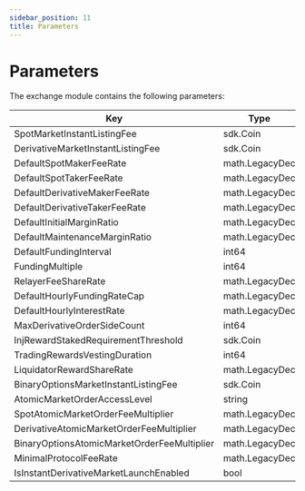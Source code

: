 ```yaml
---
sidebar_position: 11
title: Parameters
---
```


# Parameters

The exchange module contains the following parameters:

| Key                                         | Type     | Example            |
| ------------------------------------------- | -------- | ------------------ |
| SpotMarketInstantListingFee                 | sdk.Coin | 100inj             |
| DerivativeMarketInstantListingFee           | sdk.Coin | 1000inj            |
| DefaultSpotMakerFeeRate                     | math.LegacyDec  | 0.1%               |
| DefaultSpotTakerFeeRate                     | math.LegacyDec  | 0.2%               |
| DefaultDerivativeMakerFeeRate               | math.LegacyDec  | 0.1%               |
| DefaultDerivativeTakerFeeRate               | math.LegacyDec  | 0.2%               |
| DefaultInitialMarginRatio                   | math.LegacyDec  | 5%                 |
| DefaultMaintenanceMarginRatio               | math.LegacyDec  | 2%                 |
| DefaultFundingInterval                      | int64    | 3600               |
| FundingMultiple                             | int64    | 3600               |
| RelayerFeeShareRate                         | math.LegacyDec  | 40%                |
| DefaultHourlyFundingRateCap                 | math.LegacyDec  | 0.0625%            |
| DefaultHourlyInterestRate                   | math.LegacyDec  | 0.000416666%       |
| MaxDerivativeOrderSideCount                 | int64    | 20                 |
| InjRewardStakedRequirementThreshold         | sdk.Coin | 25inj              |
| TradingRewardsVestingDuration               | int64    | 1209600            |
| LiquidatorRewardShareRate                   | math.LegacyDec  | 0.05%              |
| BinaryOptionsMarketInstantListingFee        | sdk.Coin | 10inj              |
| AtomicMarketOrderAccessLevel                | string   | SmartContractsOnly |
| SpotAtomicMarketOrderFeeMultiplier          | math.LegacyDec  | 2x                 |
| DerivativeAtomicMarketOrderFeeMultiplier    | math.LegacyDec  | 2x                 |
| BinaryOptionsAtomicMarketOrderFeeMultiplier | math.LegacyDec  | 2x                 |
| MinimalProtocolFeeRate                      | math.LegacyDec  | 0.00001%           |
| IsInstantDerivativeMarketLaunchEnabled      | bool     | false              |
